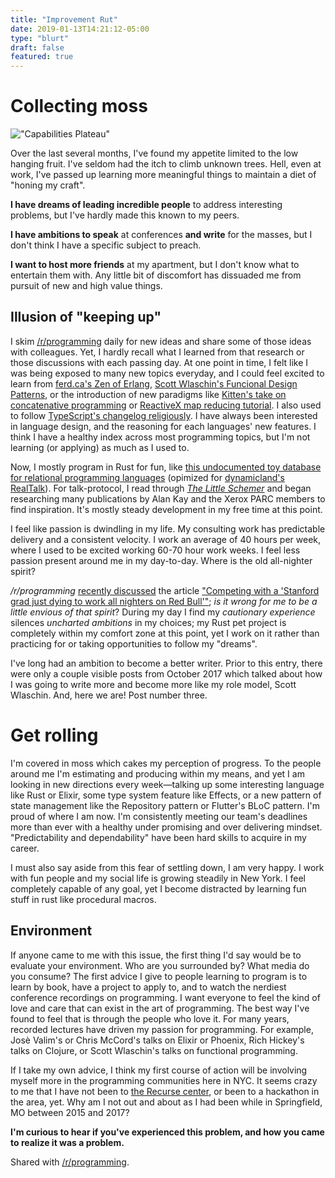 ```yaml
---
title: "Improvement Rut"
date: 2019-01-13T14:21:12-05:00
type: "blurt"
draft: false
featured: true
---
```


# Collecting moss

!["Capabilities Plateau"](/2019/01-improvement-rut/IMG_20190113_Plateau.jpg)

Over the last several months, I've found my appetite limited to the low hanging fruit. I've seldom had the itch to climb unknown trees. Hell, even at work, I've passed up learning more meaningful things to maintain a diet of "honing my craft".

**I have dreams of leading incredible people** to address interesting problems, but I've hardly made this known to my peers.

**I have ambitions to speak** at conferences **and write** for the masses, but I don't think I have a specific subject to preach.

**I want to host more friends** at my apartment, but I don't know what to entertain them with. Any little bit of discomfort has dissuaded me from pursuit of new and high value things.

## Illusion of "keeping up"

I skim [/r/programming](https://reddit.com/r/programming) daily for new ideas and share some of those ideas with colleagues. Yet, I hardly recall what I learned from that research or those discussions with each passing day. At one point in time, I felt like I was being exposed to many new topics everyday, and I could feel excited to learn from [ferd.ca's Zen of Erlang](https://ferd.ca/the-zen-of-erlang.html), [Scott Wlaschin's Funcional Design Patterns](https://www.youtube.com/watch?v=E8I19uA-wGY), or the introduction of new paradigms like [Kitten's take on concatenative programming](https://kittenlang.org/) or [ReactiveX map reducing tutorial](http://reactivex.io/learnrx/). I also used to follow [TypeScript's changelog religiously](https://github.com/Microsoft/TypeScript/wiki/What's-new-in-TypeScript). I have always been interested in language design, and the reasoning for each languages' new features. I think I have a healthy index across most programming topics, but I'm not learning (or applying) as much as I used to.

Now, I mostly program in Rust for fun, like [this undocumented toy database for relational programming languages](https://github.com/colelawrence/talk-protocol) (opimized for [dynamicland's RealTalk](https://rsnous.com/posts/notes-from-dynamicland-geokit/)). For talk-protocol, I read through _[The Little Schemer](https://mitpress.mit.edu/books/little-schemer-fourth-edition)_ and began researching many publications by Alan Kay and the Xerox PARC members to find inspiration. It's mostly steady development in my free time at this point.

I feel like passion is dwindling in my life. My consulting work has predictable delivery and a consistent velocity. I work an average of 40 hours per week, where I used to be excited working 60-70 hour work weeks. I feel less passion present around me in my day-to-day. Where is the old all-nighter spirit?

_/r/programming_ [recently discussed](https://www.reddit.com/r/programming/comments/aejhyn/competing_with_a_stanford_grad_just_dying_to_work/) the article ["Competing with a 'Stanford grad just dying to work all nighters on Red Bull'"](https://codewithoutrules.com/2019/01/09/worklife-balance-silicon-valley/); _is it wrong for me to be a little envious of that spirit_? During my day I find my _cautionary experience_ silences _uncharted ambitions_ in my choices; my Rust pet project is completely within my comfort zone at this point, yet I work on it rather than practicing for or taking opportunities to follow my "dreams".

I've long had an ambition to become a better writer. Prior to this entry, there were only a couple visible posts from October 2017 which talked about how I was going to write more and become more like my role model, Scott Wlaschin. And, here we are! Post number three.

# Get rolling

I'm covered in moss which cakes my perception of progress. To the people around me I'm estimating and producing within my means, and yet I am looking in new directions every week—talking up some interesting language like Rust or Elixir, some type system feature like Effects, or a new pattern of state management like the Repository pattern or Flutter's BLoC pattern.
I'm proud of where I am now. I'm consistently meeting our team's deadlines more than ever with a healthy under promising and over delivering mindset. "Predictability and dependability" have been hard skills to acquire in my career.

I must also say aside from this fear of settling down, I am very happy. I work with fun people and my social life is growing steadily in New York. I feel completely capable of any goal, yet I become distracted by learning fun stuff in rust like procedural macros.

## Environment

If anyone came to me with this issue, the first thing I'd say would be to evaluate your environment. Who are you surrounded by? What media do you consume? The first advice I give to people learning to program is to learn by book, have a project to apply to, and to watch the nerdiest conference recordings on programming. I want everyone to feel the kind of love and care that can exist in the art of programming. The best way I've found to feel that is through the people who love it. For many years, recorded lectures have driven my passion for programming. For example, Josè Valim's or Chris McCord's talks on Elixir or Phoenix, Rich Hickey's talks on Clojure, or Scott Wlaschin's talks on functional programming.

If I take my own advice, I think my first course of action will be involving myself more in the programming communities here in NYC. It seems crazy to me that I have not been to [the Recurse center](https://www.recurse.com/), or been to a hackathon in the area, yet. Why am I not out and about as I had been while in Springfield, MO between 2015 and 2017?

**I'm curious to hear if you've experienced this problem, and how you came to realize it was a problem.**



Shared with [/r/programming](https://www.reddit.com/r/programming/comments/afoc8e/improvement_rut_sometimes_i_miss_the_allnighter/).

